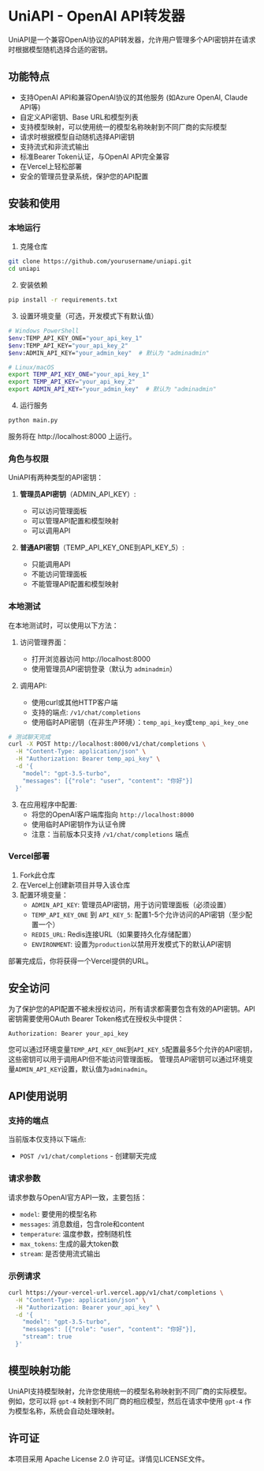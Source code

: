 # UniAPI - OpenAI API转发器

UniAPI是一个兼容OpenAI协议的API转发器，允许用户管理多个API密钥并在请求时根据模型随机选择合适的密钥。

## 功能特点

- 支持OpenAI API和兼容OpenAI协议的其他服务 (如Azure OpenAI, Claude API等)
- 自定义API密钥、Base URL和模型列表
- 支持模型映射，可以使用统一的模型名称映射到不同厂商的实际模型
- 请求时根据模型自动随机选择API密钥
- 支持流式和非流式输出
- 标准Bearer Token认证，与OpenAI API完全兼容
- 在Vercel上轻松部署
- 安全的管理员登录系统，保护您的API配置

## 安装和使用

### 本地运行

1. 克隆仓库
```bash
git clone https://github.com/yourusername/uniapi.git
cd uniapi
```

2. 安装依赖
```bash
pip install -r requirements.txt
```

3. 设置环境变量（可选，开发模式下有默认值）
```bash
# Windows PowerShell
$env:TEMP_API_KEY_ONE="your_api_key_1"
$env:TEMP_API_KEY="your_api_key_2"
$env:ADMIN_API_KEY="your_admin_key"  # 默认为 "adminadmin"

# Linux/macOS
export TEMP_API_KEY_ONE="your_api_key_1"
export TEMP_API_KEY="your_api_key_2"
export ADMIN_API_KEY="your_admin_key"  # 默认为 "adminadmin"
```

4. 运行服务
```bash
python main.py
```

服务将在 http://localhost:8000 上运行。

### 角色与权限

UniAPI有两种类型的API密钥：

1. **管理员API密钥**（ADMIN_API_KEY）:
   - 可以访问管理面板
   - 可以管理API配置和模型映射
   - 可以调用API

2. **普通API密钥**（TEMP_API_KEY_ONE到API_KEY_5）:
   - 只能调用API
   - 不能访问管理面板
   - 不能管理API配置和模型映射

### 本地测试

在本地测试时，可以使用以下方法：

1. 访问管理界面：
   - 打开浏览器访问 http://localhost:8000
   - 使用管理员API密钥登录（默认为 `adminadmin`）

2. 调用API:
   - 使用curl或其他HTTP客户端
   - 支持的端点: `/v1/chat/completions`
   - 使用临时API密钥（在非生产环境）：`temp_api_key`或`temp_api_key_one`

```bash
# 测试聊天完成
curl -X POST http://localhost:8000/v1/chat/completions \
  -H "Content-Type: application/json" \
  -H "Authorization: Bearer temp_api_key" \
  -d '{
    "model": "gpt-3.5-turbo",
    "messages": [{"role": "user", "content": "你好"}]
  }'
```

3. 在应用程序中配置:
   - 将您的OpenAI客户端库指向 `http://localhost:8000`
   - 使用临时API密钥作为认证令牌
   - 注意：当前版本只支持 `/v1/chat/completions` 端点

### Vercel部署

1. Fork此仓库
2. 在Vercel上创建新项目并导入该仓库
3. 配置环境变量：
   - `ADMIN_API_KEY`: 管理员API密钥，用于访问管理面板（必须设置）
   - `TEMP_API_KEY_ONE` 到 `API_KEY_5`: 配置1-5个允许访问的API密钥（至少配置一个）
   - `REDIS_URL`: Redis连接URL（如果要持久化存储配置）
   - `ENVIRONMENT`: 设置为`production`以禁用开发模式下的默认API密钥

部署完成后，你将获得一个Vercel提供的URL。

## 安全访问

为了保护您的API配置不被未授权访问，所有请求都需要包含有效的API密钥。API密钥需要使用OAuth Bearer Token格式在授权头中提供：

```
Authorization: Bearer your_api_key
```

您可以通过环境变量`TEMP_API_KEY_ONE`到`API_KEY_5`配置最多5个允许的API密钥，这些密钥可以用于调用API但不能访问管理面板。
管理员API密钥可以通过环境变量`ADMIN_API_KEY`设置，默认值为`adminadmin`。

## API使用说明

### 支持的端点

当前版本仅支持以下端点:
- `POST /v1/chat/completions` - 创建聊天完成

### 请求参数

请求参数与OpenAI官方API一致，主要包括：
- `model`: 要使用的模型名称
- `messages`: 消息数组，包含role和content
- `temperature`: 温度参数，控制随机性
- `max_tokens`: 生成的最大token数
- `stream`: 是否使用流式输出

### 示例请求

```bash
curl https://your-vercel-url.vercel.app/v1/chat/completions \
  -H "Content-Type: application/json" \
  -H "Authorization: Bearer your_api_key" \
  -d '{
    "model": "gpt-3.5-turbo",
    "messages": [{"role": "user", "content": "你好"}],
    "stream": true
  }'
```

## 模型映射功能

UniAPI支持模型映射，允许您使用统一的模型名称映射到不同厂商的实际模型。例如，您可以将 `gpt-4` 映射到不同厂商的相应模型，然后在请求中使用 `gpt-4` 作为模型名称，系统会自动处理映射。

## 许可证

本项目采用 Apache License 2.0 许可证。详情见LICENSE文件。
